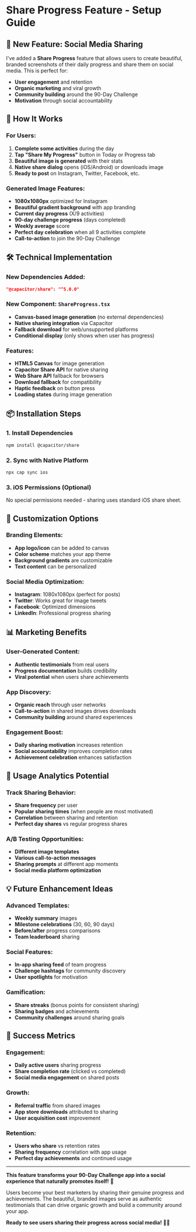 # Share Progress Feature - Setup Guide

## 🚀 New Feature: Social Media Sharing

I've added a **Share Progress** feature that allows users to create beautiful, branded screenshots of their daily progress and share them on social media. This is perfect for:

- **User engagement** and retention
- **Organic marketing** and viral growth  
- **Community building** around the 90-Day Challenge
- **Motivation** through social accountability

## 📱 How It Works

### For Users:
1. **Complete some activities** during the day
2. **Tap "Share My Progress"** button in Today or Progress tab
3. **Beautiful image is generated** with their stats
4. **Native share dialog** opens (iOS/Android) or downloads image
5. **Ready to post** on Instagram, Twitter, Facebook, etc.

### Generated Image Features:
- **1080x1080px** optimized for Instagram
- **Beautiful gradient background** with app branding
- **Current day progress** (X/9 activities)
- **90-day challenge progress** (days completed)
- **Weekly average** score
- **Perfect day celebration** when all 9 activities complete
- **Call-to-action** to join the 90-Day Challenge

## 🛠️ Technical Implementation

### New Dependencies Added:
```json
"@capacitor/share": "^5.0.0"
```

### New Component: `ShareProgress.tsx`
- **Canvas-based image generation** (no external dependencies)
- **Native sharing integration** via Capacitor
- **Fallback download** for web/unsupported platforms
- **Conditional display** (only shows when user has progress)

### Features:
- **HTML5 Canvas** for image generation
- **Capacitor Share API** for native sharing
- **Web Share API** fallback for browsers
- **Download fallback** for compatibility
- **Haptic feedback** on button press
- **Loading states** during image generation

## 📦 Installation Steps

### 1. Install Dependencies
```bash
npm install @capacitor/share
```

### 2. Sync with Native Platform
```bash
npx cap sync ios
```

### 3. iOS Permissions (Optional)
No special permissions needed - sharing uses standard iOS share sheet.

## 🎨 Customization Options

### Branding Elements:
- **App logo/icon** can be added to canvas
- **Color scheme** matches your app theme
- **Background gradients** are customizable
- **Text content** can be personalized

### Social Media Optimization:
- **Instagram**: 1080x1080px (perfect for posts)
- **Twitter**: Works great for image tweets
- **Facebook**: Optimized dimensions
- **LinkedIn**: Professional progress sharing

## 📊 Marketing Benefits

### User-Generated Content:
- **Authentic testimonials** from real users
- **Progress documentation** builds credibility
- **Viral potential** when users share achievements

### App Discovery:
- **Organic reach** through user networks
- **Call-to-action** in shared images drives downloads
- **Community building** around shared experiences

### Engagement Boost:
- **Daily sharing motivation** increases retention
- **Social accountability** improves completion rates
- **Achievement celebration** enhances satisfaction

## 🚀 Usage Analytics Potential

### Track Sharing Behavior:
- **Share frequency** per user
- **Popular sharing times** (when people are most motivated)
- **Correlation** between sharing and retention
- **Perfect day shares** vs regular progress shares

### A/B Testing Opportunities:
- **Different image templates** 
- **Various call-to-action messages**
- **Sharing prompts** at different app moments
- **Social media platform optimization**

## 💡 Future Enhancement Ideas

### Advanced Templates:
- **Weekly summary** images
- **Milestone celebrations** (30, 60, 90 days)
- **Before/after** progress comparisons
- **Team leaderboard** sharing

### Social Features:
- **In-app sharing feed** of team progress
- **Challenge hashtags** for community discovery
- **User spotlights** for motivation

### Gamification:
- **Share streaks** (bonus points for consistent sharing)
- **Sharing badges** and achievements
- **Community challenges** around sharing goals

## 🎯 Success Metrics

### Engagement:
- **Daily active users** sharing progress
- **Share completion rate** (clicked vs completed)
- **Social media engagement** on shared posts

### Growth:
- **Referral traffic** from shared images
- **App store downloads** attributed to sharing
- **User acquisition cost** improvement

### Retention:
- **Users who share** vs retention rates
- **Sharing frequency** correlation with app usage
- **Perfect day achievements** and continued usage

---

**This feature transforms your 90-Day Challenge app into a social experience that naturally promotes itself!** 🎉

Users become your best marketers by sharing their genuine progress and achievements. The beautiful, branded images serve as authentic testimonials that can drive organic growth and build a community around your app.

**Ready to see users sharing their progress across social media!** 📱✨